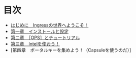 # 目次

* [はじめに　Ingressの世界へようこそ！](README.md)
* [第一章　インストールと設定](ch01.md)
* [第二章　［OPS］とチュートリアル](ch02.md)
* [第三章　Intelを使おう！](ch03.md)
* [第四章　ポータルキーを集めよう！（Capsuleを使うのだ）]